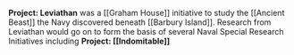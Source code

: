 **Project: Leviathan** was a [[Graham House]] initiative to study the [[Ancient Beast]] the Navy discovered beneath [[Barbury Island]].  Research from Leviathan would go on to form the basis of several Naval Special Research Initiatives including **Project: [[Indomitable]]**
